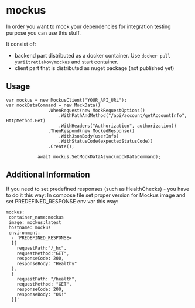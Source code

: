 # mockus

In order you want to mock your dependencies for integration testing purpose you can use this stuff.

It consist of:
  - backend part distributed as a docker container. Use `docker pull yuriitretiakov/mockus` and start container.
  - client part that is distributed as nuget package (not published yet)
  

## Usage

```
var mockus = new MockusClient("YOUR_API_URL");
var mockDataCommand = new MockData()
                .WhenRequest(new MockRequestOptions()
                    .WithPathAndMethod("/api/account/getAccountInfo", HttpMethod.Get)
                    .WithHeaders("Authorization", authorization))
                .ThenRespond(new MockedResponse()
                    .WithJsonBody(userInfo)
                    .WithStatusCode(expectedStatusCode))
                .Create();

            await mockus.SetMockDataAsync(mockDataCommand);
```


## Additional Information


If you need to set predefined responses (such as HealthChecks) - you have to do it this way:
In compose file set proper version for Mockus image and set PREDEFINED_RESPONSE env var this way:

```
mockus:
 container_name:mockus
 image: mockus:latest
 hostname: mockus
 environment: 
  - 'PREDEFINED_RESPONSE=
  [{ 
  	requestPath:"/_hc",
  	requestMethod:"GET",
  	responseCode: 200,
  	responseBody: "Healthy"
  }, 
  {
  	requestPath: "/health",
  	requestMethod: "GET",
  	responseCode: 200,
  	responseBody: "OK!" 
  }]'
```
